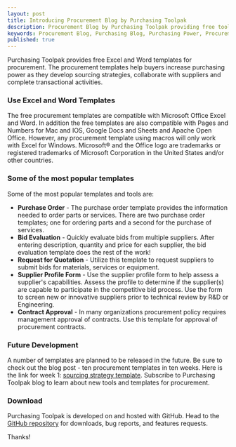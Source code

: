 ```yaml
---
layout: post
title: Introducing Procurement Blog by Purchasing Toolpak
description: Procurement Blog by Purchasing Toolpak providing free tools and templates for procurement professionals.
keywords: Procurement Blog, Purchasing Blog, Purchasing Power, Procurement News
published: true
---
```


Purchasing Toolpak provides free Excel and Word templates for procurement. The procurement templates help buyers increase purchasing power as they develop sourcing strategies, collaborate with suppliers and complete transactional activities.

### Use Excel and Word Templates

The free procurement templates are compatible with Microsoft Office Excel and Word. In addition the free templates are also compatible with Pages and Numbers for Mac and IOS, Google Docs and Sheets and Apache Open Office. However, any procurement template using macros will only work with Excel for Windows. Microsoft® and the Office logo are trademarks or registered trademarks of Microsoft Corporation in the United States
and/or other countries. <!--more-->

### Some of the most popular templates

Some of the most popular templates and tools are:

* **Purchase Order** - The purchase order template provides the information needed to order parts or services. There are two purchase order templates; one for ordering parts and a second for the purchase of services. 
* **Bid Evaluation** - Quickly evaluate bids from multiple suppliers. After entering description, quantity and price for each supplier, the bid evaluation template does the rest of the work!
* **Request for Quotation** - Utilize this template to request suppliers to submit bids for materials, services
or equipment.
* **Supplier Profile Form** - Use the supplier profile form to help assess a supplier's capabilities. Assess the profile to determine if the supplier(s) are capable to participate in the competitive bid process. Use the form to screen new or innovative suppliers prior to technical review by R&D or Engineering.
* **Contract Approval** - In many organizations procurement policy requires management approval of contracts. Use this template for approval of procurement contracts.

### Future Development

A number of templates are planned to be released in the future. Be sure to check out the blog post - ten procurement templates in ten weeks. Here is the link for week 1:	[sourcing strategy template]({{site.baseurl}}/2017/04/07/sourcing-strategy-template). Subscribe to Purchasing Toolpak blog to learn about new tools and templates for procurement.

### Download

Purchasing Toolpak is developed on and hosted with GitHub. Head to the <a href="https://github.com/purchasingtoolpak/purchasingtoolpak">GitHub repository</a> for downloads, bug reports, and features requests.

Thanks!
